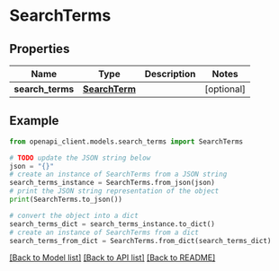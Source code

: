 # SearchTerms


## Properties

Name | Type | Description | Notes
------------ | ------------- | ------------- | -------------
**search_terms** | [**SearchTerm**](SearchTerm.md) |  | [optional] 

## Example

```python
from openapi_client.models.search_terms import SearchTerms

# TODO update the JSON string below
json = "{}"
# create an instance of SearchTerms from a JSON string
search_terms_instance = SearchTerms.from_json(json)
# print the JSON string representation of the object
print(SearchTerms.to_json())

# convert the object into a dict
search_terms_dict = search_terms_instance.to_dict()
# create an instance of SearchTerms from a dict
search_terms_from_dict = SearchTerms.from_dict(search_terms_dict)
```
[[Back to Model list]](../README.md#documentation-for-models) [[Back to API list]](../README.md#documentation-for-api-endpoints) [[Back to README]](../README.md)


